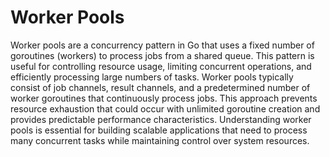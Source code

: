 # Worker Pools

Worker pools are a concurrency pattern in Go that uses a fixed number of goroutines (workers) to process jobs from a shared queue. This pattern is useful for controlling resource usage, limiting concurrent operations, and efficiently processing large numbers of tasks. Worker pools typically consist of job channels, result channels, and a predetermined number of worker goroutines that continuously process jobs. This approach prevents resource exhaustion that could occur with unlimited goroutine creation and provides predictable performance characteristics. Understanding worker pools is essential for building scalable applications that need to process many concurrent tasks while maintaining control over system resources.